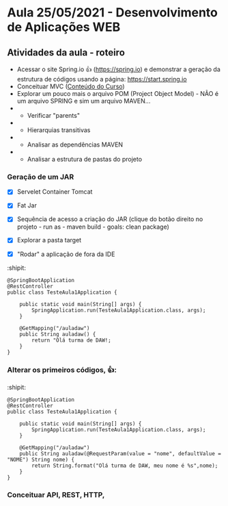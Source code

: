 # Aula 25/05/2021 - Desenvolvimento de Aplicações WEB
## Atividades da aula - roteiro

- Acessar o site Spring.io :+1: (https://spring.io) e demonstrar a geração da estrutura de códigos usando a página: https://start.spring.io
- Conceituar MVC ([Conteúdo do Curso](https://github.com/marcoswagner-commits/gestao_obras_aula_daw/tree/main/Conteúdo_Aula_DSW_Módulo_I.pdf))
- Explorar um pouco mais o arquivo POM (Project Object Model) - NÃO é um arquivo SPRING e sim um arquivo MAVEN...
- - Verificar "parents"
- - Hierarquias transitivas 
- - Analisar as dependências MAVEN
- - Analisar a estrutura de pastas do projeto

### Geração de um JAR 
- [x] Servelet Container Tomcat
- [x] Fat Jar
- [x] Sequência de acesso a criação do JAR (clique do botão direito no projeto - run as - maven build - goals: clean package)
- [x] Explorar a pasta target 
- [x] "Rodar" a aplicação de fora da IDE


:shipit:
```
@SpringBootApplication
@RestController
public class TesteAula1Application {

	public static void main(String[] args) {
		SpringApplication.run(TesteAula1Application.class, args);
	}
	
	@GetMapping("/auladaw")
	public String auladaw() {
		return "Olá turma de DAW!;
	}
}
```
### Alterar os primeiros códigos, :+1::
:shipit:
```
@SpringBootApplication
@RestController
public class TesteAula1Application {

	public static void main(String[] args) {
		SpringApplication.run(TesteAula1Application.class, args);
	}
	
	@GetMapping("/auladaw")
	public String auladaw(@RequestParam(value = "nome", defaultValue = "NOME") String nome) {
		return String.format("Olá turma de DAW, meu nome é %s",nome);
	}
}
```

### Conceituar API, REST, HTTP, 
